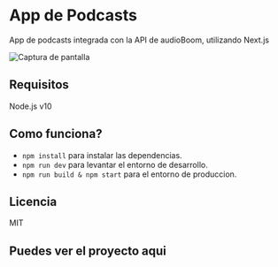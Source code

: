 # App de Podcasts

App de podcasts integrada con la API de audioBoom, utilizando Next.js

![Captura de pantalla](./.readme-static/podcasts.png)

## Requisitos

Node.js v10

## Como funciona?

* `npm install` para instalar las dependencias.
* `npm run dev` para levantar el entorno de desarrollo.
* `npm run build & npm start` para el entorno de produccion.

## Licencia
MIT

## Puedes ver el proyecto aqui

  
